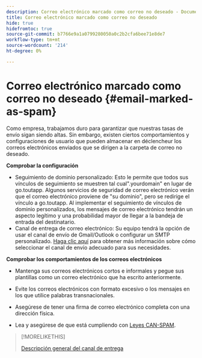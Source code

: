 ```yaml
---
description: Correo electrónico marcado como correo no deseado - Documentos de Marketo - Documentación del producto
title: Correo electrónico marcado como correo no deseado
hide: true
hidefromtoc: true
source-git-commit: b7766e9a1a0799280050a0c2b2cfa6bee71e8de7
workflow-type: tm+mt
source-wordcount: '214'
ht-degree: 0%

---
```


# Correo electrónico marcado como correo no deseado {#email-marked-as-spam}

Como empresa, trabajamos duro para garantizar que nuestras tasas de envío sigan siendo altas. Sin embargo, existen ciertos comportamientos y configuraciones de usuario que pueden almacenar en déclencheur los correos electrónicos enviados que se dirigen a la carpeta de correo no deseado.

**Comprobar la configuración**

* Seguimiento de dominio personalizado: Esto le permite que todos sus vínculos de seguimiento se muestren tal cual&quot;.yourdomain&quot; en lugar de go.toutapp. Algunos servicios de seguridad de correo electrónico verán que el correo electrónico proviene de &quot;su dominio&quot;, pero se redirige el vínculo a go.toutapp. Al implementar el seguimiento de vínculos de dominio personalizados, los mensajes de correo electrónico tendrán un aspecto legítimo y una probabilidad mayor de llegar a la bandeja de entrada del destinatario.
* Canal de entrega de correo electrónico: Su equipo tendrá la opción de usar el canal de envío de Gmail/Outlook o configurar un SMTP personalizado. [Haga clic aquí](/help/marketo/product-docs/marketo-sales-insight/actions/email/email-delivery/delivery-channel-overview.md) para obtener más información sobre cómo seleccionar el canal de envío adecuado para sus necesidades.

**Comprobar los comportamientos de los correos electrónicos**

* Mantenga sus correos electrónicos cortos e informales y pegue sus plantillas como un correo electrónico que ha escrito anteriormente.

* Evite los correos electrónicos con formato excesivo o los mensajes en los que utilice palabras transnacionales.

* Asegúrese de tener una firma de correo electrónico completa con una dirección física.

* Lea y asegúrese de que está cumpliendo con [Leyes CAN-SPAM](https://www.ftc.gov/tips-advice/business-center/guidance/can-spam-act-compliance-guide-business).

>[!MORELIKETHIS]
>
>[Descripción general del canal de entrega](/help/marketo/product-docs/marketo-sales-insight/actions/email/email-delivery/delivery-channel-overview.md)

